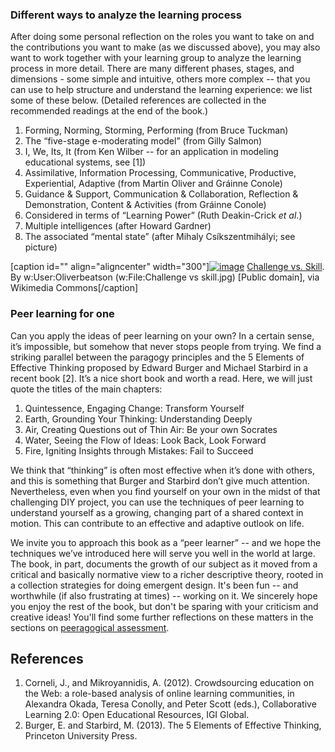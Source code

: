 ### Different ways to analyze the learning process

After doing some personal reflection on the roles you want to take on
and the contributions you want to make (as we discussed above), you may
also want to work together with your learning group to analyze the
learning process in more detail. There are many different phases,
stages, and dimensions - some simple and intuitive, others more complex
-- that you can use to help structure and understand the learning
experience: we list some of these below. (Detailed references are
collected in the recommended readings at the end of the book.)

1.  Forming, Norming, Storming, Performing (from Bruce Tuckman)
2.  The “five-stage e-moderating model” (from Gilly Salmon)
3.  I, We, Its, It (from Ken Wilber -- for an application in modeling
    educational systems, see [1])
4.  Assimilative, Information Processing, Communicative, Productive,
    Experiential, Adaptive (from Martin Oliver and Gráinne Conole)
5.  Guidance & Support, Communication & Collaboration, Reflection &
    Demonstration, Content & Activities (from Gráinne Conole)
6.  Considered in terms of “Learning Power” (Ruth Deakin-Crick *et al*.)
7.  Multiple intelligences (after Howard Gardner)
8.  The associated “mental state” (after Mihaly Csíkszentmihályi; see
    picture)

[caption id="" align="aligncenter"
width="300"][![image](http://upload.wikimedia.org/wikipedia/commons/thumb/f/f6/Challenge_vs_skill.svg/300px-Challenge_vs_skill.svg.png "Challenge vs. Skill")](http://commons.wikimedia.org/wiki/File:Challenge_vs_skill.svg)
[Challenge vs.
Skill](http://commons.wikimedia.org/wiki/File:Challenge_vs_skill.svg).
By w:User:Oliverbeatson (w:File:Challenge vs skill.jpg) [Public domain],
via Wikimedia Commons[/caption]
### Peer learning for one

Can you apply the ideas of peer learning on your own? In a certain
sense, it’s impossible, but somehow that never stops people from trying.
We find a striking parallel between the paragogy principles and the 5
Elements of Effective Thinking proposed by Edward Burger and Michael
Starbird in a recent book [2]. It’s a nice short book and worth a read.
Here, we will just quote the titles of the main chapters:

1.  Quintessence, Engaging Change: Transform Yourself
2.  Earth, Grounding Your Thinking: Understanding Deeply
3.  Air, Creating Questions out of Thin Air: Be your own Socrates
4.  Water, Seeing the Flow of Ideas: Look Back, Look Forward
5.  Fire, Igniting Insights through Mistakes: Fail to Succeed

We think that “thinking” is often most effective when it’s done with
others, and this is something that Burger and Starbird don’t give much
attention. Nevertheless, even when you find yourself on your own in the
midst of that challenging DIY project, you can use the techniques of
peer learning to understand yourself as a growing, changing part of a
shared context in motion. This can contribute to an effective and
adaptive outlook on life.

We invite you to approach this book as a “peer learner” -- and we hope
the techniques we’ve introduced here will serve you well in the world at
large. The book, in part, documents the growth of our subject as it
moved from a critical and basically normative view to a richer
descriptive theory, rooted in a collection strategies for doing emergent
design. It's been fun -- and worthwhile (if also frustrating at times)
-- working on it. We sincerely hope you enjoy the rest of the book, but
don't be sparing with your criticism and creative ideas! You'll find
some further reflections on these matters in the sections on
[peeragogical assessment](http://peeragogy.org/assessment/ "Assess").

## References

1.  Corneli, J., and Mikroyannidis, A. (2012). Crowdsourcing education
    on the Web: a role-based analysis of online learning communities, in
    Alexandra Okada, Teresa Conolly, and Peter Scott (eds.),
    Collaborative Learning 2.0: Open Educational Resources, IGI Global.
2.  Burger, E. and Starbird, M. (2013). The 5 Elements of Effective
    Thinking, Princeton University Press.


